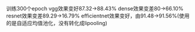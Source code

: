 训练300个epoch
vgg效果变好87.32->88.43%
dense效果变差80->66.10%
resnet效果变差89.29->16.79%
efficientnet效果变好，由91.48->91.56%(使用的是自适应均值池化，没有转化成lipooling)